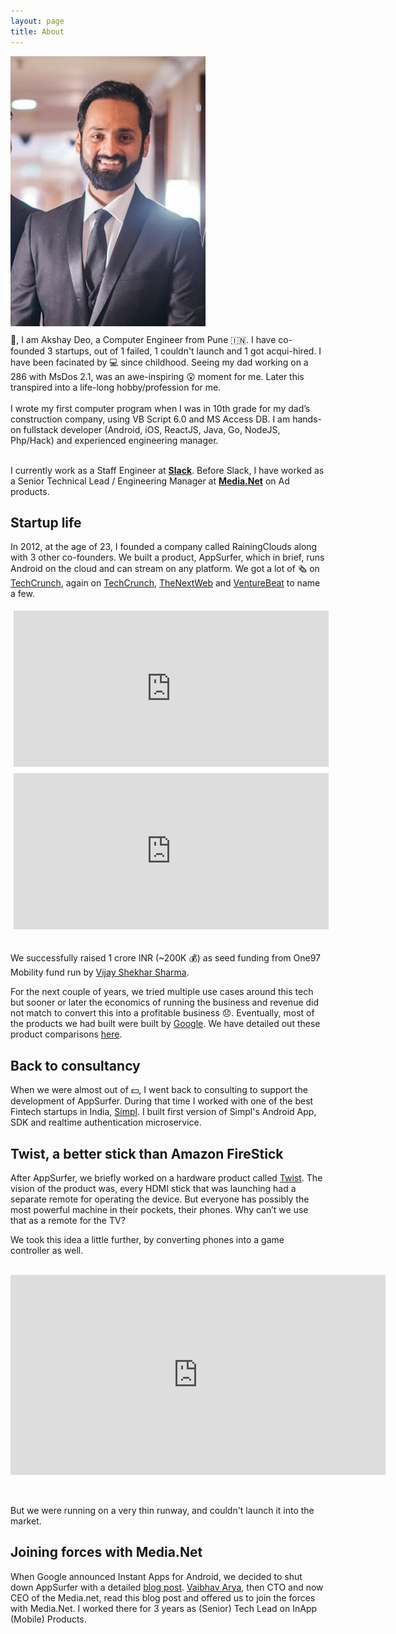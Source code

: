 ```yaml
---
layout: page
title: About
---
```


<div class="container-fluid" style="padding:0;">
<div class="row">
<div class="col-sm-12 col-md-4" style="margin-bottom:10px;">
<img src="/public/images/photo.png" style="margin:auto;" class="img-fluid" alt="Responsive image">
</div>
<div class="col-sm-12 col-md-8">
👋, I am Akshay Deo, a Computer Engineer from Pune 🇮🇳. I have co-founded 3 startups, out of 1 failed, 1 couldn't launch and 1 got acqui-hired. I have been facinated by 💻 since childhood. Seeing my dad working on a 286 with MsDos 2.1, was an awe-inspiring 😲 moment for me. Later this transpired into a life-long hobby/profession for me.
<br/>
<br/>
I wrote my first computer program when I was in 10th grade for my dad’s construction company, using VB Script 6.0 and MS Access DB. I am hands-on fullstack developer (Android, iOS, ReactJS, Java, Go, NodeJS, Php/Hack) and experienced engineering manager. 
<br/>
<br/>
<p>I currently work as a Staff Engineer at <a style="font-weight:bold;" href="https://slack.com">Slack</a>. Before Slack, I have worked as a Senior Technical Lead / Engineering Manager at <a style="font-weight:bold;" href="https://media.net">Media.Net</a> on Ad products.</p>
</div>
</div>
</div>

## Startup life

In 2012, at the age of 23, I founded a company called RainingClouds along with 3 other co-founders. We built a product, AppSurfer, which in brief, runs Android on the cloud and can stream on any platform. We got a lot of 🗞 on [TechCrunch](https://techcrunch.com/2012/10/11/appsurfer-takes-android-apps-to-the-browser-lets-you-embed-them-anywhere/), again on [TechCrunch](https://techcrunch.com/2013/03/21/try-before-you-buy-app-demo-platform-appsurfer-lets-you-test-apps-on-facebook-debuts-an-android-app-of-its-own/), [TheNextWeb](https://thenextweb.com/apps/2012/11/27/try-before-you-buy-appsurfer-lets-d/#.tnw_lJ48mLih) and [VentureBeat](https://venturebeat.com/2013/01/21/appsurfer-adds-tablet-apps-to-web-based-try-before-you-buy-android-app-demos/) to name a few.

<div class="container">
<div class="row">
<div class="col-sm-12 col-md-6">
<div class="">
<iframe style="display:block;margin:auto;min-height:250px;padding:5px;" width="100%"  src="https://www.youtube.com/embed/JqryuQDXge8" frameborder="0" allow="accelerometer; autoplay; encrypted-media; gyroscope; picture-in-picture" allowfullscreen></iframe>
</div>
</div>
<div class="col-sm-12 col-md-6">
<div class="">
<iframe style="display:block;margin:auto;min-height:250px;padding:5px;" width="100%"  src="https://www.youtube.com/embed/BYfpWyvj-r0" frameborder="0" allow="accelerometer; autoplay; encrypted-media; gyroscope; picture-in-picture" allowfullscreen></iframe>
</div>
</div>
</div>
</div>
<br/>

We successfully raised 1 crore INR (~200K 💰) as seed funding from One97 Mobility fund run by [Vijay Shekhar Sharma](https://en.wikipedia.org/wiki/Vijay_Shekhar_Sharma).

For the next couple of years, we tried multiple use cases around this tech but sooner or later the economics of running the business and revenue did not match to convert this into a profitable business 😞. Eventually, most of the products we had built were built by [Google](https://google.com). We have detailed out these product comparisons [here](https://blog.appsurfer.com/post/145253504285/appsurfer-bids-adieu).

## Back to consultancy

When we were almost out of 💵, I went back to consulting to support the development of AppSurfer. During that time I worked with one of the best Fintech startups in India, [Simpl](https://getsimpl.com). I built first version of Simpl's Android App, SDK and realtime authentication microservice.

## Twist, a better stick than Amazon FireStick

After AppSurfer, we briefly worked on a hardware product called [Twist](https://web.archive.org/web/20151030065825/http://www.gettwist.tv/). The vision of the product was, every HDMI stick that was launching had a separate remote for operating the device. But everyone has possibly the most powerful machine in their pockets, their phones. Why can’t we use that as a remote for the TV?

We took this idea a little further, by converting phones into a game controller as well.

<div class="video-container">
<br/>
<iframe style="display:block;margin:auto;" width="600" height="320" src="https://www.youtube.com/embed/yuCPw8l_kts" frameborder="0" allow="accelerometer; autoplay; encrypted-media; gyroscope; picture-in-picture" allowfullscreen></iframe><br/><br/>
</div>

But we were running on a very thin runway, and couldn't launch it into the market.

## Joining forces with Media.Net

When Google announced Instant Apps for Android, we decided to shut down AppSurfer with a detailed [blog post](https://blog.appsurfer.com/post/145253504285/appsurfer-bids-adieu). [Vaibhav Arya](https://www.linkedin.com/in/vaibhavarya/), then CTO and now CEO of the Media.net, read this blog post and offered us to join the forces with Media.Net. I worked there for 3 years as (Senior) Tech Lead on InApp (Mobile) Products.

